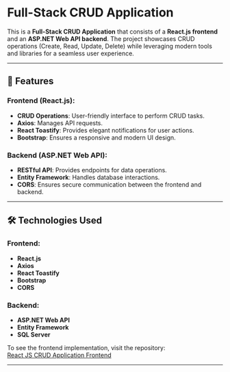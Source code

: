 # Full-Stack CRUD Application

This is a **Full-Stack CRUD Application** that consists of a **React.js frontend** and an **ASP.NET Web API backend**. The project showcases CRUD operations (Create, Read, Update, Delete) while leveraging modern tools and libraries for a seamless user experience.

---

## 🚀 Features

### Frontend (React.js):
- **CRUD Operations**: User-friendly interface to perform CRUD tasks.
- **Axios**: Manages API requests.
- **React Toastify**: Provides elegant notifications for user actions.
- **Bootstrap**: Ensures a responsive and modern UI design.

### Backend (ASP.NET Web API):
- **RESTful API**: Provides endpoints for data operations.
- **Entity Framework**: Handles database interactions.
- **CORS**: Ensures secure communication between the frontend and backend.

---

## 🛠️ Technologies Used

### Frontend:
- **React.js**
- **Axios**
- **React Toastify**
- **Bootstrap**
- **CORS**

### Backend:
- **ASP.NET Web API**
- **Entity Framework**
- **SQL Server**

To see the frontend implementation, visit the repository:  
[React JS CRUD Application Frontend](https://github.com/Vijay-Wagh123/React-Js-Crud-Application-frontend.git)

---



